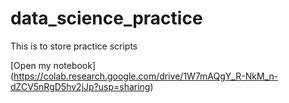 # data_science_practice
This is to store practice scripts

[Open my notebook] (https://colab.research.google.com/drive/1W7mAQgY_R-NkM_n-dZCV5nRgD5hv2jJp?usp=sharing)
